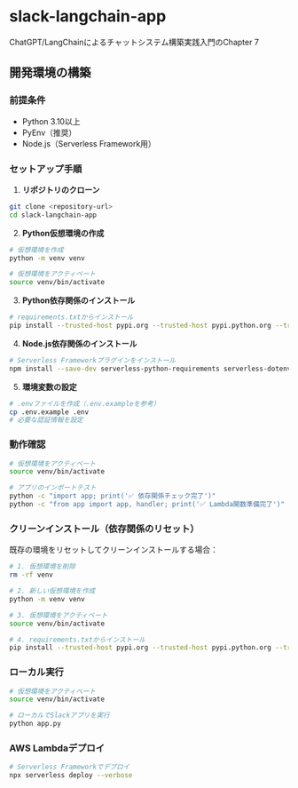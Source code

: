 # slack-langchain-app
ChatGPT/LangChainによるチャットシステム構築実践入門のChapter 7

## 開発環境の構築

### 前提条件
- Python 3.10以上
- PyEnv（推奨）
- Node.js（Serverless Framework用）

### セットアップ手順

1. **リポジトリのクローン**
```bash
git clone <repository-url>
cd slack-langchain-app
```

2. **Python仮想環境の作成**
```bash
# 仮想環境を作成
python -m venv venv

# 仮想環境をアクティベート
source venv/bin/activate
```

3. **Python依存関係のインストール**
```bash
# requirements.txtからインストール
pip install --trusted-host pypi.org --trusted-host pypi.python.org --trusted-host files.pythonhosted.org -r requirements.txt
```

4. **Node.js依存関係のインストール**
```bash
# Serverless Frameworkプラグインをインストール
npm install --save-dev serverless-python-requirements serverless-dotenv-plugin
```

5. **環境変数の設定**
```bash
# .envファイルを作成（.env.exampleを参考）
cp .env.example .env
# 必要な認証情報を設定
```

### 動作確認

```bash
# 仮想環境をアクティベート
source venv/bin/activate

# アプリのインポートテスト
python -c "import app; print('✅ 依存関係チェック完了')"
python -c "from app import app, handler; print('✅ Lambda関数準備完了')"
```

### クリーンインストール（依存関係のリセット）

既存の環境をリセットしてクリーンインストールする場合：

```bash
# 1. 仮想環境を削除
rm -rf venv

# 2. 新しい仮想環境を作成
python -m venv venv

# 3. 仮想環境をアクティベート
source venv/bin/activate

# 4. requirements.txtからインストール
pip install --trusted-host pypi.org --trusted-host pypi.python.org --trusted-host files.pythonhosted.org -r requirements.txt
```

### ローカル実行

```bash
# 仮想環境をアクティベート
source venv/bin/activate

# ローカルでSlackアプリを実行
python app.py
```

### AWS Lambdaデプロイ

```bash
# Serverless Frameworkでデプロイ
npx serverless deploy --verbose
```
